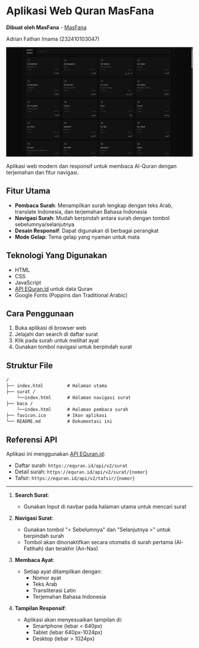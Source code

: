 # Aplikasi Web Quran MasFana
**Dibuat oleh MasFana** - [MasFana](https://github.com/MasFana)

Adrian Fathan Imama (232410103047)

![Image](https://raw.githubusercontent.com/imamamacuuu/FanaImage/main/uploads/screenshot-1742902655296.png)

Aplikasi web modern dan responsif untuk membaca Al-Quran dengan terjemahan dan fitur navigasi.

## Fitur Utama

- **Pembaca Surah**: Menampilkan surah lengkap dengan teks Arab, translate Indonesia, dan terjemahan Bahasa Indonesia
- **Navigasi Surah**: Mudah berpindah antara surah dengan tombol sebelumnya/selanjutnya
- **Desain Responsif**: Dapat digunakan di berbagai perangkat
- **Mode Gelap**: Tema gelap yang nyaman untuk mata

## Teknologi Yang Digunakan

- HTML
- CSS
- JavaScript
- [API EQuran.id](https://equran.id/apidev) untuk data Quran
- Google Fonts (Poppins dan Traditional Arabic)

## Cara Penggunaan

1. Buka aplikasi di browser web
2. Jelajahi dan search di daftar surat
3. Klik pada surah untuk melihat ayat
4. Gunakan tombol navigasi untuk berpindah surat

## Struktur File

```
/
├── index.html         # Halaman utama
├── surat /            
    └──index.html      # Halaman navigasi surat
├── baca / 
    └──index.html      # Halaman pembaca surah
├── favicon.ico        # Ikon aplikasi
└── README.md          # Dokumentasi ini

```

## Referensi API

Aplikasi ini menggunakan [API EQuran.id](https://equran.id/apidev):

- Daftar surah: `https://equran.id/api/v2/surat`
- Detail surah: `https://equran.id/api/v2/surat/{nomor}`
- Tafsir: `https://equran.id/api/v2/tafsir/{nomor}`

---

1. **Search Surat**:
    - Gunakan Input di navbar pada halaman utama untuk mencari surat
2. **Navigasi Surat**:
   - Gunakan tombol "< Sebelumnya" dan "Selanjutnya >" untuk berpindah surah
   - Tombol akan dinonaktifkan secara otomatis di surah pertama (Al-Fatihah) dan terakhir (An-Nas)

3. **Membaca Ayat**:
   - Setiap ayat ditampilkan dengan:
     - Nomor ayat
     - Teks Arab
     - Transliterasi Latin
     - Terjemahan Bahasa Indonesia

4. **Tampilan Responsif**:
   - Aplikasi akan menyesuaikan tampilan di:
     - Smartphone (lebar < 640px)
     - Tablet (lebar 640px-1024px)
     - Desktop (lebar > 1024px)
